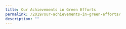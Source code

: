 ```yaml
---
title: Our Achievements in Green Efforts
permalink: /2019/our-achievements-in-green-efforts/
description: ""
---
```

